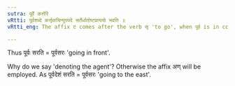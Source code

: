 ```yaml
---
sutra: पूर्वे कर्त्तरि
vRtti: पूर्वशब्दे कर्त्तृवाचिन्युपपदे सर्तेर्धातोष्टप्रत्ययो भवति ॥
vRtti_eng: The affix ट comes after the verb सृ 'to go', when पूर्व is in composition with it, denoting the agent.

---
```

Thus पूर्वः सरति = पूर्वसरः 'going in front'.

Why do we say 'denoting the agent'? Otherwise the affix अण् will be employed. As पूर्वदेशं सरति = पूर्वसरः 'going to the east'.